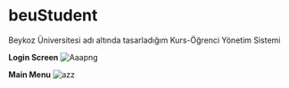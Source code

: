 # beuStudent
Beykoz Üniversitesi adı altında tasarladığım Kurs-Öğrenci Yönetim Sistemi

<b>Login Screen</b>
![Aaapng](https://user-images.githubusercontent.com/55831316/117567347-9d0ebf00-b0c4-11eb-9573-e4cffd91e8b7.png)

<b>Main Menu</b>
![azz](https://user-images.githubusercontent.com/55831316/117567498-3dfd7a00-b0c5-11eb-9810-de0843fe71fc.png)
